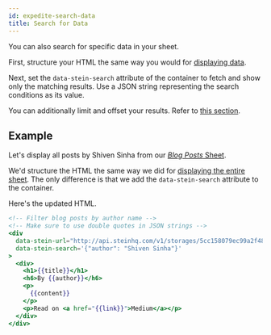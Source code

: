 ```yaml
---
id: expedite-search-data
title: Search for Data
---
```


You can also search for specific data in your sheet.

First, structure your HTML the same way you would for [displaying data](expedite-display-data.md).

Next, <span class="bg-accent">set the `data-stein-search` attribute of the container to fetch and show only the matching results.</span> Use a JSON string representing the search conditions as its value.

You can additionally limit and offset your results. Refer to [this section](expedite-display-data.md#optional-parameters).

## Example

Let's display all posts by Shiven Sinha from our [_Blog Posts_ Sheet](https://docs.google.com/spreadsheets/d/13Bc-RY9pOviWvZ7V7CHvuC8QjCqW73guBPk2WxXT0DM/edit#gid=0).

We'd structure the HTML the same way we did for [displaying the entire sheet](expedite-display-data.md#example). The only difference is that we add the `data-stein-search` attribute to the container.

Here's the updated HTML.

```handlebars
<!-- Filter blog posts by author name -->
<!-- Make sure to use double quotes in JSON strings -->
<div
  data-stein-url="http://api.steinhq.com/v1/storages/5cc158079ec99a2f484dcb40/Sheet1"
  data-stein-search='{"author": "Shiven Sinha"}'
>
  <div>
    <h1>{{title}}</h1>
    <h6>By {{author}}</h6>
    <p>
      {{content}}
    </p>
    <p>Read on <a href="{{link}}">Medium</a></p>
  </div>
</div>
```
